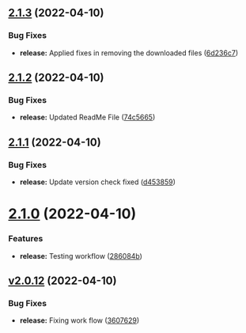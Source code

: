 ## [2.1.3](https://github.com/ashindiano/dyno/compare/v2.1.2...v2.1.3) (2022-04-10)


### Bug Fixes

* **release:** Applied fixes in removing the downloaded files ([6d236c7](https://github.com/ashindiano/dyno/commit/6d236c70dee5128f64cafe2a389dcc13f4db1d19))



## [2.1.2](https://github.com/ashindiano/dyno/compare/v2.1.1...v2.1.2) (2022-04-10)


### Bug Fixes

* **release:** Updated ReadMe File ([74c5665](https://github.com/ashindiano/dyno/commit/74c56657cc238992d4a581c3f0f8d5fe8a9483fd))



## [2.1.1](https://github.com/ashindiano/dyno/compare/v2.1.0...v2.1.1) (2022-04-10)


### Bug Fixes

* **release:** Update version check fixed ([d453859](https://github.com/ashindiano/dyno/commit/d45385904901d26ae9df2bea9e33ec4bb1fbc78c))



# [2.1.0](https://github.com/ashindiano/dyno/compare/vv2.0.12...v2.1.0) (2022-04-10)


### Features

* **release:** Testing workflow ([286084b](https://github.com/ashindiano/dyno/commit/286084bcbf83d4cc811f3023d649cdc49b22481f))



## [v2.0.12](https://github.com/ashindiano/dyno/compare/v1.91.0...vv2.0.12) (2022-04-10)


### Bug Fixes

* **release:** Fixing work flow ([3607629](https://github.com/ashindiano/dyno/commit/3607629ffd6a07c494b97c15a6ed5aeb9b73340a))



